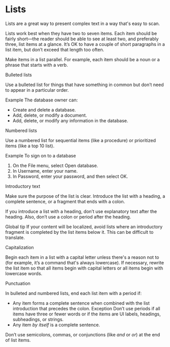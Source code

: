 ﻿# Lists

Lists are a great way to present complex text in a way that's easy to scan. 

Lists
work best when they have two to seven items. Each item should be fairly
short—the reader should be able to see at least two, and preferably
three, list items at a glance. It’s OK to have a couple of short
paragraphs in a list item, but don’t exceed that length too often.

Make items in a list parallel. For example, each item should be a noun or a phrase that starts with a verb.

Bulleted lists

Use a bulleted list for things that have something in common but don’t need to appear in a particular order.

Example
The database owner can:

  - Create and delete a database.
  - Add, delete, or modify a document.
  - Add, delete, or modify any information in the database. 

Numbered lists

Use a numbered list for sequential items (like a procedure) or prioritized items (like a top 10 list). 

Example
To sign on to a database

1.  On the File menu, select Open database.
2.  In Username, enter your name.
3.  In Password, enter your password, and then select OK. 

Introductory text

Make
sure the purpose of the list is clear. Introduce the list with a
heading, a complete sentence, or a fragment that ends with a colon.

If
you introduce a list with a heading, don’t use explanatory text after
the heading. Also, don’t use a colon or period after the heading.

Global tip 
If
your content will be localized, avoid lists where an introductory
fragment is completed by the list items below it. This can be difficult
to translate.

Capitalization 

Begin
each item in a list with a capital letter unless there's a reason not
to (for example, it’s a command that's always lowercase). If necessary,
rewrite the list item so that all items begin with capital letters or
all items begin with lowercase words.

Punctuation

In bulleted and numbered lists, end each list item with a period if:

  - Any item forms a complete sentence when combined with the list introduction that precedes the colon. 
    Exception Don’t use periods if all items have three or fewer words or if the items are UI labels, headings, subheadings, or strings.
  - Any item *by itself* is a complete sentence.

Don’t use semicolons, commas, or conjunctions (like *and* or *or*) at the end of list items.
